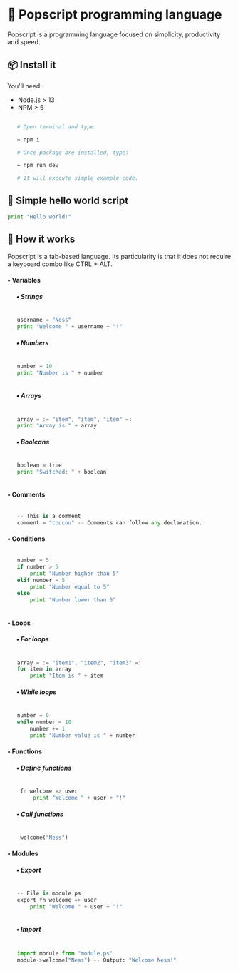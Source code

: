 
# 🍿 Popscript programming language

Popscript is a programming language focused on simplicity, productivity and speed.

## 📦 Install it

You'll need:

- Node.js > 13
- NPM > 6

```bash

   # Open terminal and type:

   ~ npm i

   # Once package are installed, type:

   ~ npm run dev

   # It will execute simple example code.

```

## 💬 Simple hello world script

```py
print "Hello world!"
```

## 🔨 How it works

Popscript is a tab-based language. Its particularity is that it does not require a keyboard combo like CTRL + ALT.

#### • Variables

##### &nbsp;&nbsp;&nbsp;&nbsp;&nbsp; • Strings
```py

   username = "Ness"
   print "Welcome " + username + "!"

```
##### &nbsp;&nbsp;&nbsp;&nbsp;&nbsp; • Numbers
```py

   number = 10
   print "Number is " + number
   
```
##### &nbsp;&nbsp;&nbsp;&nbsp;&nbsp; • Arrays
```py

   array = := "item", "item", "item" =:
   print "Array is " + array

```
##### &nbsp;&nbsp;&nbsp;&nbsp;&nbsp; • Booleans
```py

   boolean = true
   print "Switched: " + boolean
   
```
#### • Comments

```py

   -- This is a comment
   comment = "coucou" -- Comments can follow any declaration.

```

#### • Conditions

```py

   number = 5
   if number > 5
	   print "Number higher than 5"
   elif number = 5
       print "Number equal to 5"
   else
	   print "Number lower than 5"
	
```

#### • Loops
##### &nbsp;&nbsp;&nbsp;&nbsp;&nbsp; • For loops
```py

   array = := "item1", "item2", "item3" =:
   for item in array
	   print "Item is " + item

```
##### &nbsp;&nbsp;&nbsp;&nbsp;&nbsp; • While loops
```py

   number = 0
   while number < 10
	   number += 1
	   print "Number value is " + number

```

#### • Functions
##### &nbsp;&nbsp;&nbsp;&nbsp;&nbsp; • Define functions
```py

    fn welcome => user
	    print "Welcome " + user + "!"

```

##### &nbsp;&nbsp;&nbsp;&nbsp;&nbsp; • Call functions
```py

    welcome("Ness")

```

#### • Modules
##### &nbsp;&nbsp;&nbsp;&nbsp;&nbsp; • Export
```py

   -- File is module.ps
   export fn welcome => user
	   print "Welcome " + user + "!"
	
```
##### &nbsp;&nbsp;&nbsp;&nbsp;&nbsp; • Import
```py
   
   import module from "module.ps"
   module->welcome("Ness") -- Output: "Welcome Ness!"
	
```
